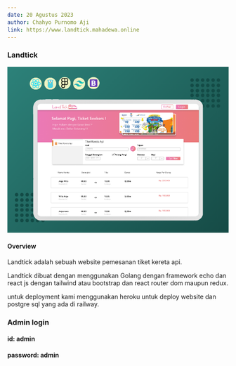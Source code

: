 ```yaml
---
date: 20 Agustus 2023
author: Chahyo Purnomo Aji
link: https://www.landtick.mahadewa.online
---
```


### Landtick

![Landtick website](/public/images/portfolio/landtick.png)

#### Overview

Landtick adalah sebuah website pemesanan tiket kereta api.

Landtick dibuat dengan menggunakan Golang dengan framework echo dan react js dengan tailwind atau bootstrap dan react router dom maupun redux. 

untuk deployment kami menggunakan heroku untuk deploy website dan postgre sql yang ada di railway.

### Admin login
#### id: admin
#### password: admin




